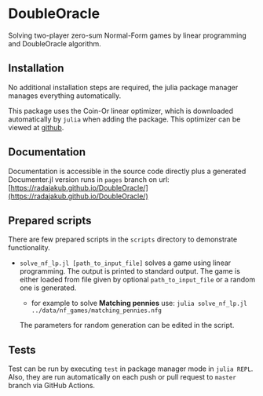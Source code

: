 # DoubleOracle

Solving two-player zero-sum Normal-Form games by linear programming and DoubleOracle algorithm.

## Installation

No additional installation steps are required, the julia package manager manages everything automatically.

This package uses the Coin-Or linear optimizer, which is downloaded automatically by `julia` when adding the package.
This optimizer can be viewed at [github](https://github.com/jump-dev/Clp.jl).

## Documentation

Documentation is accessible in the source code directly plus a generated Documenter.jl version runs in `pages` branch on url: [https://radajakub.github.io/DoubleOracle/](https://radajakub.github.io/DoubleOracle/)

## Prepared scripts

There are few prepared scripts in the `scripts` directory to demonstrate functionality.

- `solve_nf_lp.jl [path_to_input_file]` solves a game using linear programming. The output is printed to standard output. The game is either loaded from file given by optional `path_to_input_file` or a random one is generated.

    - for example to solve **Matching pennies** use: `julia solve_nf_lp.jl ../data/nf_games/matching_pennies.nfg`

    The parameters for random generation can be edited in the script.

## Tests

Test can be run by executing `test` in package manager mode in `julia REPL`.
Also, they are run automatically on each push or pull request to `master` branch via GitHub Actions.
